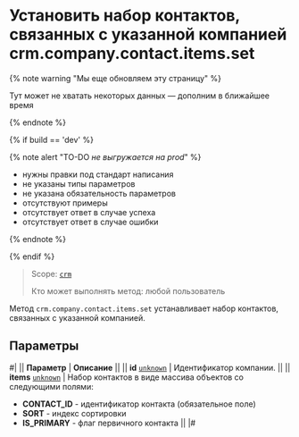 # Установить набор контактов, связанных с указанной компанией crm.company.contact.items.set

{% note warning "Мы еще обновляем эту страницу" %}

Тут может не хватать некоторых данных — дополним в ближайшее время

{% endnote %}

{% if build == 'dev' %}

{% note alert "TO-DO _не выгружается на prod_" %}

- нужны правки под стандарт написания
- не указаны типы параметров
- не указана обязательность параметров
- отсутствуют примеры
- отсутствует ответ в случае успеха
- отсутствует ответ в случае ошибки

{% endnote %}

{% endif %}

> Scope: [`crm`](../../../scopes/permissions.md)
>
> Кто может выполнять метод: любой пользователь

Метод `crm.company.contact.items.set` устанавливает набор контактов, связанных с указанной компанией.

## Параметры

#|
|| **Параметр** | **Описание** ||
|| **id**
[`unknown`](../../../data-types.md) | Идентификатор компании. ||
|| **items**
[`unknown`](../../../data-types.md) | Набор контактов в виде массива объектов со следующими полями: 
- **CONTACT_ID** - идентификатор контакта (обязательное поле)
- **SORT** - индекс сортировки
- **IS_PRIMARY** - флаг первичного контакта ||
|#